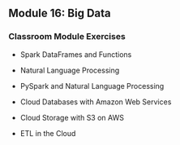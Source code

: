## Module 16: Big Data

### Classroom Module Exercises

- Spark DataFrames and Functions

- Natural Language Processing

- PySpark and Natural Language Processing

- Cloud Databases with Amazon Web Services

- Cloud Storage with S3 on AWS

- ETL in the Cloud


